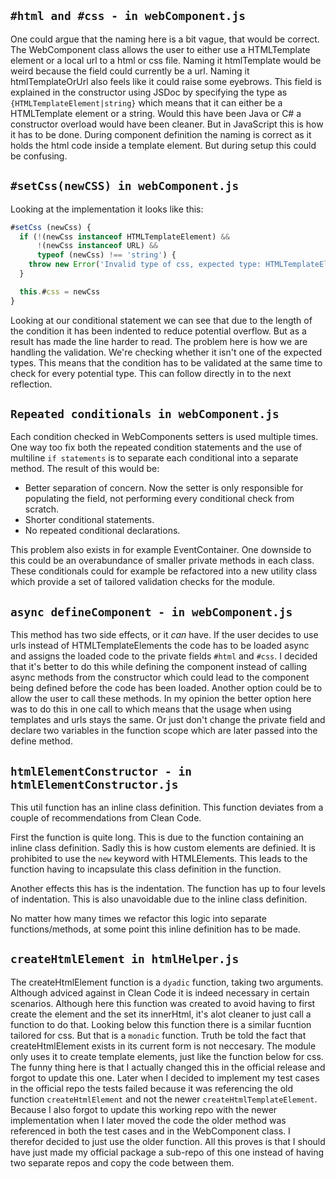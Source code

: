 ## `#html and #css - in webComponent.js`
One could argue that the naming here is a bit vague, that would be correct. The WebComponent class allows the user to either use a HTMLTemplate element or a local url to a html or css file. Naming it htmlTemplate would be weird because the field could currently be a url. Naming it htmlTemplateOrUrl also feels like it could raise some eyebrows. This field is explained in the constructor using JSDoc by specifying the type as `{HTMLTemplateElement|string}` which means that it can either be a HTMLTemplate element or a string. Would this have been Java or C# a constructor overload would have been cleaner. But in JavaScript this is how it has to be done.
During component definition the naming is correct as it holds the html code inside a template element. But during setup this could be confusing.

## `#setCss(newCSS) in webComponent.js`
Looking at the implementation it looks like this:

```js
#setCss (newCss) {
  if (!(newCss instanceof HTMLTemplateElement) &&
      !(newCss instanceof URL) &&
      typeof (newCss) !== 'string') {
    throw new Error('Invalid type of css, expected type: HTMLTemplateElement, string or URL')
  }

  this.#css = newCss
}
```
Looking at our conditional statement we can see that due to the length of the condition it has been indented to reduce potential overflow. But as a result has made the line harder to read.
The problem here is how we are handling the validation. We're checking whether it isn't one of the expected types. This means that the condition has to be validated at the same time to check for every potential type. This can follow directly in to the next reflection.

## `Repeated conditionals in webComponent.js`
Each condition checked in WebComponents setters is used multiple times. One way too fix both the repeated condition statements and the use of multiline `if statements` is to separate each conditional into a separate method. The result of this would be:

* Better separation of concern. Now the setter is only responsible for populating the field, not performing every conditional check from scratch.
* Shorter conditional statements.
* No repeated conditional declarations.

This problem also exists in for example EventContainer.
One downside to this could be an overabundance of smaller private methods in each class. These conditionals could for example be refactored into a new utility class which provide a set of tailored validation checks for the module.

## `async defineComponent - in webComponent.js`
This method has two side effects, or it *can* have. If the user decides to use urls
instead of HTMLTemplateElements the code has to be loaded async and assigns the loaded code to the private fields `#html` and `#css`.
I decided that it's better to do this while defining the component instead of calling
async methods from the constructor which could lead to the component being defined
before the code has been loaded. Another option could be to allow the user to call these methods. In my opinion the better option here was to do this in one call to
which means that the usage when using templates and urls stays the same. Or just don't change the private field and declare two variables in the function scope which are later passed into the define method.

## `htmlElementConstructor - in htmlElementConstructor.js`
This util function has an inline class definition. This function deviates from
a couple of recommendations from Clean Code. 

First the function is quite long.
This is due to the function containing an inline class definition. Sadly this is how custom elements are definied. It is prohibited to use the `new` keyword with HTMLElements. This leads to the function having to incapsulate this class definition in the function.

Another effects this has is the indentation. The function has up to four levels of indentation. This is also unavoidable due to the inline class definition.

No matter how many times we refactor this logic into separate functions/methods, at some point this inline definition has to be made.

## `createHtmlElement in htmlHelper.js`
The createHtmlElement function is a `dyadic` function, taking two arguments. Although adviced against in Clean Code it is indeed necessary in certain scenarios. Although here this function was created to avoid having to first create the element and the set its innerHtml, it's alot cleaner to just call a function to do that. Looking below this function there is a similar fucntion tailored for css. But that is a `monadic` function. Truth be told the fact that createHtmlElement exists in its current form is not neccesary. The module only uses it to create template elements, just like the function below for css. The funny thing here is that I actually changed this in the official release and forgot to update this one. Later when I decided to implement my test cases in the official repo the tests failed because it was referencing the old function `createHtmlElement` and not the newer `createHtmlTemplateElement`. Because I also forgot to update this working repo with the newer implementation when I later moved the code the older method was referenced in both the test cases and in the WebComponent class. I therefor decided to just use the older function. All this proves is that I should have just made my official package a sub-repo of this one instead of having two separate repos and copy the code between them.